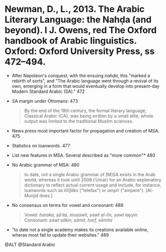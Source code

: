 # Newman, D., L., 2013. The Arabic Literary Language: the Nahḍa (and beyond). I J. Owens, red The Oxford handbook of Arabic linguistics. Oxford: Oxford University Press, ss 472–494.

- After Napoleon's conquest, with the ensuing *nahḍa*, this "marked a rebirth of sorts", and "The Arabic language went through a revival of its own, emerging in a form that would eventually develop into present-day Modern Standard Arabic (SA)." 472

- SA margin under Ottomans: 473 

    > By the end of the 18th century, the formal literary language, Classical Arabic (CA), was being written by a small elite, whole output was limited to the traditional Muslim sciences.

- News press most important factor for propagation and creation of MSA. 475

- Statistics on loanwords. 477

- List new features in MSA. Several described as "more common"* 480 

- No Arabic grammar of MSA:  480

    > to date, not a single Arabic grammar of [M]SA exists in the Arab world, whereas it took until 2008 (ʿUmar) for an Arabic explenatory dictionary to reflect actual current usage and include, for instance, loanwords such as *tīlīfāks* ("telefax") or *ampīr* ("ampere"). [Al-Munjid does.]

- No consensus on terms for vowel and consonant: 489
    > Vowel: *ḥaraka, ṣā´ita, muṣawit, ṣawt al-līn, ṣawt layyin*
    > Consonant: *ṣawt sākin, ṣāmit, ḥarf, ṣāmita* 

- "to date not a single academy makes its creations available online, wheras most fail to update their websites." 489

@ALT
@Standard Arabic
